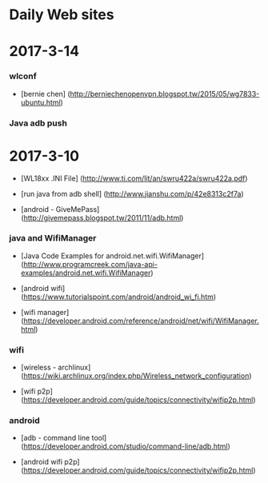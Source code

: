 




# Daily Web sites



# 2017-3-14

### wlconf
* [bernie chen] (http://berniechenopenvpn.blogspot.tw/2015/05/wg7833-ubuntu.html)





### Java adb push


# 2017-3-10
* [WL18xx .INI File] (http://www.ti.com/lit/an/swru422a/swru422a.pdf)


* [run java from adb shell] (http://www.jianshu.com/p/42e8313c2f7a)

* [android - GiveMePass] (http://givemepass.blogspot.tw/2011/11/adb.html)




### java and WifiManager
* [Java Code Examples for android.net.wifi.WifiManager] (http://www.programcreek.com/java-api-examples/android.net.wifi.WifiManager)

* [android wifi] (https://www.tutorialspoint.com/android/android_wi_fi.htm)

* [wifi manager] (https://developer.android.com/reference/android/net/wifi/WifiManager.html)





### wifi

* [wireless - archlinux] (https://wiki.archlinux.org/index.php/Wireless_network_configuration)


* [wifi p2p] (https://developer.android.com/guide/topics/connectivity/wifip2p.html)

### android

* [adb - command line tool] (https://developer.android.com/studio/command-line/adb.html)

* [android wifi p2p] (https://developer.android.com/guide/topics/connectivity/wifip2p.html)
